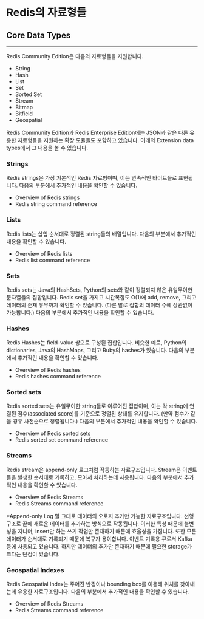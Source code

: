 # Redis의 자료형들

## Core Data Types
***
Redis Community Edition은 다음의 자료형들을 지원합니다.
- String
- Hash
- List
- Set
- Sorted Set
- Stream
- Bitmap
- Bitfield
- Geospatial

Redis Community Edition과 Redis Enterprise Edition에는 JSON과 같은 다른 유용한 자료형들을 지원하는
확장 모듈들도 포함하고 있습니다. 아래의 Extension data types에서 그 내용을 볼 수 있습니다.

### Strings
Redis strings은 가장 기본적인 Redis 자료형이며, 이는 연속적인 바이트들로 표현됩니다. 다음의 부분에서 추가적인 내용을 
확인할 수 있습니다.
- Overview of Redis strings
- Redis string command reference

### Lists
Redis lists는 삽입 순서대로 정렬된 string들의 배열입니다. 다음의 부분에서 추가적인 내용을 확인할 수 있습니다.
- Overview of Redis lists
- Redis list command reference


### Sets
Redis sets는 Java의 HashSets, Python의 sets와 같이 정렬되지 않은 유일무이한 문자열들의 집합입니다. Redis set을 가지고 
시간복잡도 O(1)에 add, remove, 그리고 데이터의 존재 유무까지 확인할 수 있습니다. (다른 말로 집합의 데이터 수에 상관없이 가능합니다.)
다음의 부분에서 추가적인 내용을 확인할 수 있습니다.

### Hashes
Redis Hashes는 field-value 쌍으로 구성된 집합입니다. 비슷한 예로, Python의 dictionaries, Java의 HashMaps, 그리고 Ruby의 
hashes가 있습니다. 다음의 부분에서 추가적인 내용을 확인할 수 있습니다.
- Overview of Redis hashes
- Redis hashes command reference

### Sorted sets
Redis sorted sets는 유일무이한 string들로 이루어진 집합이며, 이는 각 string에 연결된 점수(associated score)를 기준으로 정렬된 상태를 유지합니다.
(만약 점수가 같을 경우 사전순으로 정렬됩니다.) 다음의 부분에서 추가적인 내용을 확인할 수 있습니다.
- Overview of Redis sorted sets
- Redis sorted set command reference

### Streams
Redis stream은 append-only 로그처럼 작동하는 자료구조입니다. Stream은 이벤트들을 발생한 순서대로 기록하고, 모아서 처리하는데 
사용됩니다. 다음의 부분에서 추가적인 내용을 확인할 수 있습니다.
- Overview of Redis Streams
- Redis Streams command reference

*Append-only Log
말 그대로 데이터의 오로지 추가만 가능한 자료구조입니다. 선형 구조로 끝에 새로운 데이터를 추가하는 방식으로 작동됩니다. 이러한 특성 때문에
불변성을 지니며, insert만 하는 쓰기 작업만 존재하기 때문에 효율성을 가집니다. 또한 모든 데이터가 순서대로 기록되기 때문에 복구가 용이합니다.
이벤트 기록용 큐로서 Kafka 등에 사용되고 있습니다. 하지만 데이터의 추가만 존재하기 때문에 필요한 storage가 크다는 단점이 있습니다.

### Geospatial Indexes
Redis Geospatial Index는 주어진 반경이나 bounding box를 이용해 위치를 찾아내는데 유용한 자료구조입니다. 다음의 부분에서 추가적인 내용을 확인할 수 있습니다.
- Overview of Redis Streams
- Redis Streams command reference
